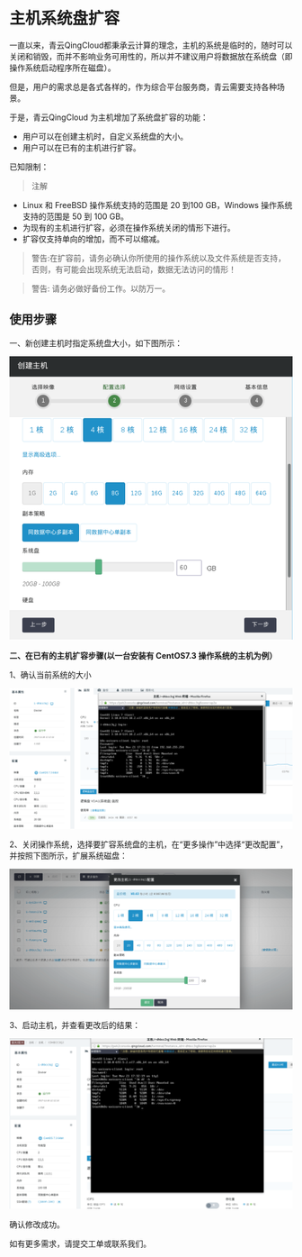 ---
---

# 主机系统盘扩容

一直以来，青云QingCloud都秉承云计算的理念，主机的系统是临时的，随时可以关闭和销毁，而并不影响业务可用性的，所以并不建议用户将数据放在系统盘（即操作系统启动程序所在磁盘）。

但是，用户的需求总是各式各样的，作为综合平台服务商，青云需要支持各种场景。

于是，青云QingCloud 为主机增加了系统盘扩容的功能：

- 用户可以在创建主机时，自定义系统盘的大小。
- 用户可以在已有的主机进行扩容。

已知限制：

> 注解

- Linux 和 FreeBSD 操作系统支持的范围是 20 到100 GB，Windows 操作系统支持的范围是 50 到 100 GB。
- 为现有的主机进行扩容，必须在操作系统关闭的情形下进行。
- 扩容仅支持单向的增加，而不可以缩减。

> 警告:在扩容前，请务必确认你所使用的操作系统以及文件系统是否支持，否则，有可能会出现系统无法启动，数据无法访问的情形！

> 警告: 请务必做好备份工作。以防万一。

## 使用步骤

一、新创建主机时指定系统盘大小，如下图所示：

![](../_images/create_instance_custom_disk.png)

**二、在已有的主机扩容步骤(以一台安装有 CentOS7.3 操作系统的主机为例）**

1、确认当前系统的大小

![](../_images/system_disk.png)

2、关闭操作系统，选择要扩容系统盘的主机，在“更多操作”中选择“更改配置”，并按照下图所示，扩展系统磁盘：

![](../_images/resize_system_instance.png)

3、启动主机，并查看更改后的结果：

![](../_images/after_resize.png)

确认修改成功。

如有更多需求，请提交工单或联系我们。